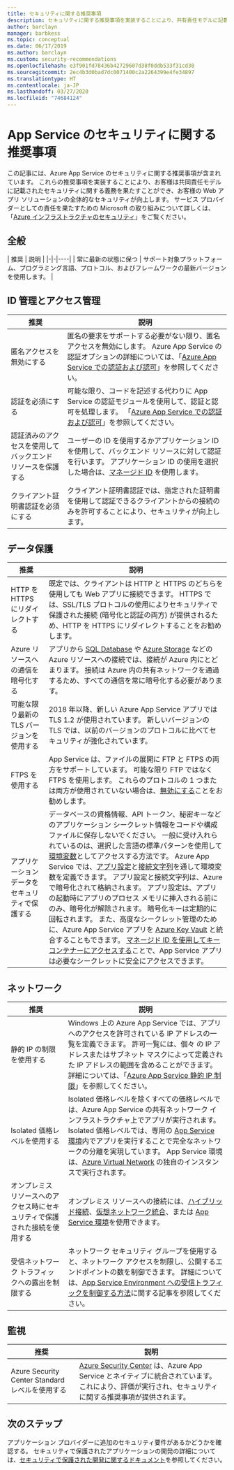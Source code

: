 ```yaml
---
title: セキュリティに関する推奨事項
description: セキュリティに関する推奨事項を実装することにより、共有責任モデルに記載されたセキュリティに関する義務を果たすことができます。 アプリのセキュリティを強化します。
author: barclayn
manager: barbkess
ms.topic: conceptual
ms.date: 06/17/2019
ms.author: barclayn
ms.custom: security-recommendations
ms.openlocfilehash: e3f901fd78436b42729607d38f0ddb533f31cd30
ms.sourcegitcommit: 2ec4b3d0bad7dc0071400c2a2264399e4fe34897
ms.translationtype: HT
ms.contentlocale: ja-JP
ms.lasthandoff: 03/27/2020
ms.locfileid: "74684124"
---
```

# <a name="security-recommendations-for-app-service"></a>App Service のセキュリティに関する推奨事項

この記事には、Azure App Service のセキュリティに関する推奨事項が含まれています。 これらの推奨事項を実装することにより、お客様は共同責任モデルに記載されたセキュリティに関する義務を果たすことができ、お客様の Web アプリ ソリューションの全体的なセキュリティが向上します。 サービス プロバイダーとしての責任を果たすための Microsoft の取り組みについて詳しくは、「[Azure インフラストラクチャのセキュリティ](../security/fundamentals/infrastructure.md)」をご覧ください。

## <a name="general"></a>全般

| 推奨 | 説明 |
|-|-|----|
| 常に最新の状態に保つ | サポート対象プラットフォーム、プログラミング言語、プロトコル、およびフレームワークの最新バージョンを使用します。 |

## <a name="identity-and-access-management"></a>ID 管理とアクセス管理

| 推奨 | 説明 |
|-|----|
| 匿名アクセスを無効にする | 匿名の要求をサポートする必要がない限り、匿名アクセスを無効にします。 Azure App Service の認証オプションの詳細については、「[Azure App Service での認証および認可](overview-authentication-authorization.md)」を参照してください。|
| 認証を必須にする | 可能な限り、コードを記述する代わりに App Service の認証モジュールを使用して、認証と認可を処理します。 「[Azure App Service での認証および認可](overview-authentication-authorization.md)」を参照してください。 |
| 認証済みのアクセスを使用してバックエンド リソースを保護する | ユーザーの ID を使用するかアプリケーション ID を使用して、バックエンド リソースに対して認証を行います。 アプリケーション ID の使用を選択した場合は、[マネージド ID](overview-managed-identity.md) を使用します。
| クライアント証明書認証を必須にする | クライアント証明書認証では、指定された証明書を使用して認証できるクライアントからの接続のみを許可することにより、セキュリティが向上します。 |

## <a name="data-protection"></a>データ保護

| 推奨 | 説明 |
|-|-|
| HTTP を HTTPS にリダイレクトする | 既定では、クライアントは HTTP と HTTPS のどちらを使用しても Web アプリに接続できます。 HTTPS では、SSL/TLS プロトコルの使用によりセキュリティで保護された接続 (暗号化と認証の両方) が提供されるため、HTTP を HTTPS にリダイレクトすることをお勧めします。 |
| Azure リソースへの通信を暗号化する | アプリから [SQL Database](https://azure.microsoft.com/services/sql-database/) や [Azure Storage](/azure/storage/) などの Azure リソースへの接続では、接続が Azure 内にとどまります。 接続は Azure 内の共有ネットワークを通過するため、すべての通信を常に暗号化する必要があります。 |
| 可能な限り最新の TLS バージョンを使用する | 2018 年以降、新しい Azure App Service アプリでは TLS 1.2 が使用されています。 新しいバージョンの TLS では、以前のバージョンのプロトコルに比べてセキュリティが強化されています。 |
| FTPS を使用する | App Service は、ファイルの展開に FTP と FTPS の両方をサポートしています。 可能な限り FTP ではなく FTPS を使用します。 これらのプロトコルの 1 つまたは両方が使用されていない場合は、[無効にする](deploy-ftp.md#enforce-ftps)ことをお勧めします。 |
| アプリケーション データをセキュリティで保護する | データベースの資格情報、API トークン、秘密キーなどのアプリケーション シークレット情報をコードや構成ファイルに保存しないでください。 一般に受け入れられているのは、選択した言語の標準パターンを使用して[環境変数](https://wikipedia.org/wiki/Environment_variable)としてアクセスする方法です。 Azure App Service では、[アプリ設定](web-sites-configure.md)と[接続文字列](web-sites-configure.md)を通して環境変数を定義できます。 アプリ設定と接続文字列は、Azure で暗号化されて格納されます。 アプリ設定は、アプリの起動時にアプリのプロセス メモリに挿入される前にのみ、暗号化が解除されます。 暗号化キーは定期的に回転されます。 また、高度なシークレット管理のために、Azure App Service アプリを [Azure Key Vault](/azure/key-vault/) と統合することもできます。 [マネージド ID を使用してキー コンテナーにアクセスする](../key-vault/tutorial-web-application-keyvault.md)ことで、App Service アプリは必要なシークレットに安全にアクセスできます。 |

## <a name="networking"></a>ネットワーク

| 推奨 | 説明 |
|-|-|
| 静的 IP の制限を使用する | Windows 上の Azure App Service では、アプリへのアクセスを許可されている IP アドレスの一覧を定義できます。 許可一覧には、個々 の IP アドレスまたはサブネット マスクによって定義された IP アドレスの範囲を含めることができます。 詳細については、「[Azure App Service 静的 IP 制限](app-service-ip-restrictions.md)」を参照してください。  |
| Isolated 価格レベルを使用する | Isolated 価格レベルを除くすべての価格レベルでは、Azure App Service の共有ネットワーク インフラストラクチャ上でアプリが実行されます。 Isolated 価格レベルでは、専用の [App Service 環境](environment/intro.md)内でアプリを実行することで完全なネットワークの分離を実現しています。 App Service 環境は、[Azure Virtual Network](/azure/virtual-network/) の独自のインスタンスで実行されます。|
| オンプレミス リソースへのアクセス時にセキュリティで保護された接続を使用する | オンプレミス リソースへの接続には、[ハイブリッド接続](app-service-hybrid-connections.md)、[仮想ネットワーク統合](web-sites-integrate-with-vnet.md)、または [App Service 環境](environment/intro.md)を使用できます。 |
| 受信ネットワーク トラフィックへの露出を制限する | ネットワーク セキュリティ グループを使用すると、ネットワーク アクセスを制限し、公開するエンドポイントの数を制御できます。 詳細については、[App Service Environment への受信トラフィックを制御する方法](environment/app-service-app-service-environment-control-inbound-traffic.md)に関する記事を参照してください。 |

## <a name="monitoring"></a>監視

| 推奨 | 説明 |
|-|-|
|Azure Security Center Standard レベルを使用する | [Azure Security Center](../security-center/security-center-app-services.md) は、Azure App Service とネイティブに統合されています。 これにより、評価が実行され、セキュリティに関する推奨事項が提供されます。 |

## <a name="next-steps"></a>次のステップ

アプリケーション プロバイダーに追加のセキュリティ要件があるかどうかを確認する。 セキュリティで保護されたアプリケーションの開発の詳細については、[セキュリティで保護された開発に関するドキュメント](../security/fundamentals/abstract-develop-secure-apps.md)を参照してください。
